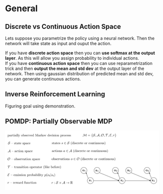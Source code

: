 # General

## Discrete vs Continuous Action Space

Lets suppose you parametrize the policy using a neural network. Then the network will take state as input and ouput the action. 

If you have **discrete action space** then you can **use softmax at the output layer**. As this will allow you assign probability to individual actions.   
If you have **continuous action space**  then you can use reparametrization trick and then **output the mean and std dev** at the output layer of the network. Then using gaussian distribution of predicted mean and std dev, you can generate continuous actions.  

## Inverse Reinforcement Learning

Figuring goal using demonstration.

## POMDP: Partially Observable MDP

![](../.gitbook/assets/image%20%2822%29.png)



